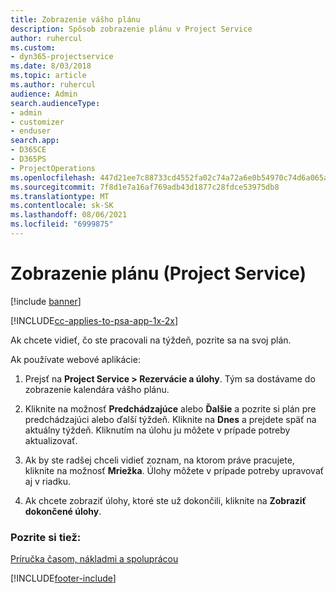 ```yaml
---
title: Zobrazenie vášho plánu
description: Spôsob zobrazenie plánu v Project Service
author: ruhercul
ms.custom:
- dyn365-projectservice
ms.date: 8/03/2018
ms.topic: article
ms.author: ruhercul
audience: Admin
search.audienceType:
- admin
- customizer
- enduser
search.app:
- D365CE
- D365PS
- ProjectOperations
ms.openlocfilehash: 447d21ee7c88733cd4552fa02c74a72a6e0b54970c74d6a065a9b3fe93bbb266
ms.sourcegitcommit: 7f8d1e7a16af769adb43d1877c28fdce53975db8
ms.translationtype: MT
ms.contentlocale: sk-SK
ms.lasthandoff: 08/06/2021
ms.locfileid: "6999875"
---
```

# <a name="view-your-schedule-project-service"></a>Zobrazenie plánu (Project Service)

[!include [banner](../includes/psa-now-project-operations.md)]

[!INCLUDE[cc-applies-to-psa-app-1x-2x](../includes/cc-applies-to-psa-app-1x-2x.md)]

Ak chcete vidieť, čo ste pracovali na týždeň, pozrite sa na svoj plán.  
  
 Ak používate webové aplikácie:  
  
1.  Prejsť na **Project Service > Rezervácie a úlohy**. Tým sa dostávame do zobrazenie kalendára vášho plánu.  
  
2.  Kliknite na možnosť **Predchádzajúce** alebo **Ďalšie** a pozrite si plán pre predchádzajúci alebo ďalší týždeň. Kliknite na **Dnes** a prejdete späť na aktuálny týždeň. Kliknutím na úlohu ju môžete v prípade potreby aktualizovať.  
  
3.  Ak by ste radšej chceli vidieť zoznam, na ktorom práve pracujete, kliknite na možnosť **Mriežka**. Úlohy môžete v prípade potreby upravovať aj v riadku.  
  
4.  Ak chcete zobraziť úlohy, ktoré ste už dokončili, kliknite na **Zobraziť dokončené úlohy**.  
  
### <a name="see-also"></a>Pozrite si tiež:  
 [Príručka časom, nákladmi a spoluprácou](../psa/time-expense-collaboration-guide.md)


[!INCLUDE[footer-include](../includes/footer-banner.md)]